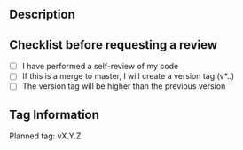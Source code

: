 ## Description
<!-- Describe your changes -->

## Checklist before requesting a review
- [ ] I have performed a self-review of my code
- [ ] If this is a merge to master, I will create a version tag (v*.*.*)
- [ ] The version tag will be higher than the previous version

## Tag Information
<!-- If merging to master, include the tag you plan to create after merge -->
Planned tag: vX.Y.Z

